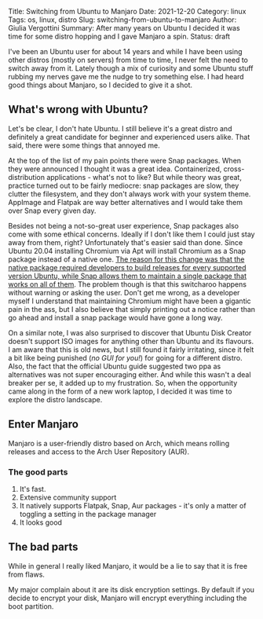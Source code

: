 Title: Switching from Ubuntu to Manjaro
Date: 2021-12-20
Category: linux
Tags: os, linux, distro
Slug: switching-from-ubuntu-to-manjaro
Author: Giulia Vergottini
Summary: After many years on Ubuntu I decided it was time for some distro hopping and I gave Manjaro a spin.
Status: draft

I've been an Ubuntu user for about 14 years and while I have been using other distros (mostly on servers) from time to time, I never felt the need to switch away from it. Lately though a mix of curiosity and some Ubuntu stuff rubbing my nerves gave me the nudge to try something else. I had heard good things about Manjaro, so I decided to give it a shot.

## What's wrong with Ubuntu?

Let's be clear, I don't hate Ubuntu. I still believe it's a great distro and definitely a great candidate for beginner and experienced users alike. That said, there were some things that annoyed me.

At the top of the list of my pain points there were Snap packages. When they were announced I thought it was a great idea. Containerized, cross-distribution applications - what's not to like? But while theory was great, practice turned out to be fairly mediocre: snap packages are slow, they clutter the filesystem, and they don't always work with your system theme. AppImage and Flatpak are way better alternatives and I would take them over Snap every given day.

Besides not being a not-so-great user experience, Snap packages also come with some ethical concerns. Ideally if I don't like them I could just stay away from them, right? Unfortunately that's easier said than done. Since Ubuntu 20.04 installing Chromium via Apt will install Chromium as a Snap package instead of a native one. [The reason for this change was that the native package required developers to build releases for every supported version Ubuntu, while Snap allows them to maintain a single package that works on all of them](https://snapcraft.io/blog/chromium-in-ubuntu-deb-to-snap-transition). The problem though is that this switcharoo happens without warning or asking the user. Don't get me wrong, as a developer myself I understand that maintaining Chromium might have been a gigantic pain in the ass, but I also believe that simply printing out a notice rather than go ahead and install a snap package would have gone a long way.

On a similar note, I was also surprised to discover that Ubuntu Disk Creator doesn't support ISO images for anything other than Ubuntu and its flavours. I am aware that this is old news, but I still found it fairly irritating, since it felt a bit like being punished (_no GUI for you!_) for going for a different distro. Also, the fact that the official Ubuntu guide suggested two ppa as alternatives was not super encouraging either. And while this wasn't a deal breaker per se, it added up to my frustration. So, when the opportunity came along in the form of a new work laptop, I decided it was time to explore the distro landscape.

## Enter Manjaro

Manjaro is a user-friendly distro based on Arch, which means rolling releases and access to the Arch User Repository (AUR).

### The good parts

1. It's fast.
2. Extensive community support
3. It natively supports Flatpak, Snap, Aur packages - it's only a matter of toggling a setting in the package manager
4. It looks good

## The bad parts

While in general I really liked Manjaro, it would be a lie to say that it is free from flaws.

My major complain about it are its disk encryption settings. By default if you decide to encrypt your disk, Manjaro will encrypt everything including the boot partition.
